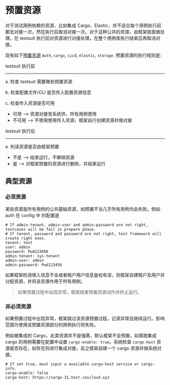 # 预置资源
对于测试用例依赖的资源，比如集成 Cargo，Elastic，并不适合每个用例执行前都去对接一次，然在执行后取消对接一次。对于这种公共的资源，由框架层面做处理，在 testsuit 执行前对资源进行对接处理，在整个用例库执行结束后再取消对接。

现有如下[预置资源](https://github.com/caicloud/zeus/tree/master/framework/config/preset) `Auth`, `cargo`, `cicd`, `elastic`, `storage`. 预置资源的执行规则是:

testsuit 执行前
***
a. 检查 testsuit 需要哪些预置资源

b. 检查配置文件/CLI 是否传入配置资源信息 

c.  检查传入资源是否可用  
* 可用  -->   资源对接至系统供，所有用例使用
* 不可用 -->  不使用使用传入资源，框架自行创建资源并做对接

testsuit 执行后
***
a. 判读资源是否由框架预置
* 不是 --> 结束运行，不解绑资源
* 是 --> 对框架预置的资源进行删除，并结束运行


## 典型资源
### 必须资源
某些资源是所有用例的公共基础资源，如预置不当几乎所有用例均会失败。例如 auth 在 config 中 的配置是
```
# If admin-tenant, admin-user and admin-password are not right, testcases will be fail in prepare phase.
# If tenant, password and password are not right, test framework will create right ones.
tenant: test
user: admin
password: Pwd123456
admin-tenant: sys-tenant
admin-user: admin
admin-password: Pwd123456
```
如果框架检测填入信息不全或者租户用户信息鉴权有误，则框架自建租户及用户并分配资源，并将该资源作用于所有用例。
> 如果预置过程中出现异常，框架结束预置资源动作并终止运行。

### 非必须资源
如果预置过程中出现异常，框架跳过该资源预置过程，记录异常且继续运行。影响范围为使用该预置资源部分的用例执行将失败。

例如被集成的 Cargo，此类资源并不是强需，默认框架不会预置，如需跑集成 cargo 的用例需要在配置中设置 `cargo-enable: true`。系统检查 `cargo-host` 资源是否存在，如存在则进行集成对接，反之框架自建一个 cargo 资源并做系统对接。
```
# If set true, must input a available cargo-host service or cargo-info.
cargo-enable: false
cargo-host: https://cargo-31.test.caicloud.xyz
```
> 